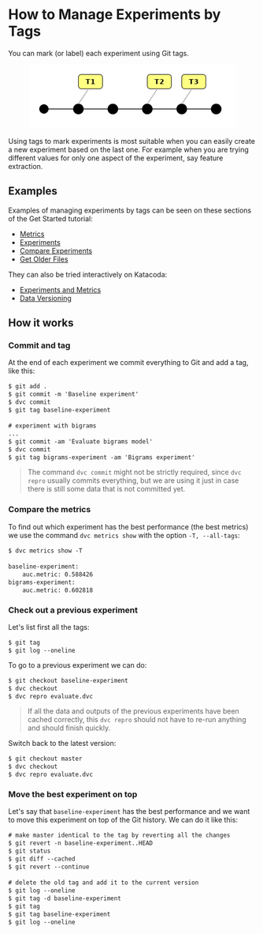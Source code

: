 # How to Manage Experiments by Tags

You can mark (or label) each experiment using Git tags.

<p align="center">
<img src="/static/img/user-guide/experiments/tags.png" />
</p>

Using tags to mark experiments is most suitable when you can easily create a new
experiment based on the last one. For example when you are trying different
values for only one aspect of the experiment, say feature extraction.

## Examples

Examples of managing experiments by tags can be seen on these sections of the
Get Started tutorial:

- [Metrics](/doc/get-started/metrics)
- [Experiments](/doc/get-started/experiments)
- [Compare Experiments](/doc/get-started/compare-experiments)
- [Get Older Files](/doc/get-started/older-versions)

They can also be tried interactively on Katacoda:

- [Experiments and Metrics](https://katacoda.com/dvc/courses/get-started/experiments)
- [Data Versioning](https://katacoda.com/dvc/courses/get-started/versioning)

## How it works

### Commit and tag

At the end of each experiment we commit everything to Git and add a tag, like
this:

```dvc
$ git add .
$ git commit -m 'Baseline experiment'
$ dvc commit
$ git tag baseline-experiment

# experiment with bigrams
...
$ git commit -am 'Evaluate bigrams model'
$ dvc commit
$ git tag bigrams-experiment -am 'Bigrams experiment'
```

> The command `dvc commit` might not be strictly required, since `dvc repro`
> usually commits everything, but we are using it just in case there is still
> some data that is not committed yet.

### Compare the metrics

To find out which experiment has the best performance (the best metrics) we use
the command `dvc metrics show` with the option `-T, --all-tags`:

```dvc
$ dvc metrics show -T

baseline-experiment:
    auc.metric: 0.588426
bigrams-experiment:
    auc.metric: 0.602818
```

### Check out a previous experiment

Let's list first all the tags:

```dvc
$ git tag
$ git log --oneline
```

To go to a previous experiment we can do:

```dvc
$ git checkout baseline-experiment
$ dvc checkout
$ dvc repro evaluate.dvc
```

> If all the data and outputs of the previous experiments have been cached
> correctly, this `dvc repro` should not have to re-run anything and should
> finish quickly.

Switch back to the latest version:

```dvc
$ git checkout master
$ dvc checkout
$ dvc repro evaluate.dvc
```

### Move the best experiment on top

Let's say that `baseline-experiment` has the best performance and we want to
move this experiment on top of the Git history. We can do it like this:

```dvc
# make master identical to the tag by reverting all the changes
$ git revert -n baseline-experiment..HEAD
$ git status
$ git diff --cached
$ git revert --continue

# delete the old tag and add it to the current version
$ git log --oneline
$ git tag -d baseline-experiment
$ git tag
$ git tag baseline-experiment
$ git log --oneline
```
